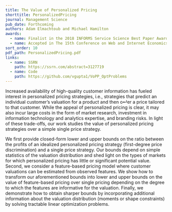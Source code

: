 ```yaml
---
title: The Value of Personalized Pricing
shorttitle: PersonalizedPricing
journal: Management Science
pub_date: Forthcoming
authors: Adam Elmachtoub and Michael Hamilton
awards:
  - name: Finalist in the 2018 INFORMS Service Science Best Paper Award
  - name: Accepted in The 15th Conference on Web and Internet Economics (WINE), 2019
sort_order: 10
pdf_path: PersonalizedPricing.pdf
links:
  - name: SSRN
    path: https://ssrn.com/abstract=3127719
  - name: Code
    path: https://github.com/vgupta1/VoPP_OptProblems
---
```

Increased availability of high-quality customer information has fueled interest in personalized pricing strategies, i.e., strategies that predict an individual customer’s valuation for a product and then o↵er a price tailored to that customer. While the appeal of personalized pricing is clear, it may also incur large costs in the form of market research, investment in information technology and analytics expertise, and branding risks. In light of these trade-offs, our work studies the value of personalized pricing strategies over a simple
single price strategy.

We first provide closed-form lower and upper bounds on the ratio between the profits of an idealized
personalized pricing strategy (first-degree price discrimination) and a single price strategy. Our bounds depend on simple statistics of the valuation distribution and shed light on the types of markets for which personalized pricing has little or significant potential value. Second, we consider a feature-based pricing model where customer valuations can be estimated from observed features. We show how to transform our aforementioned bounds into lower and upper bounds on the value of feature-based pricing over single pricing depending on the degree to which the features are informative for the valuation. Finally, we demonstrate how to obtain sharper bounds by incorporating additional information about the valuation distribution (moments or shape constraints) by solving tractable linear optimization problems.